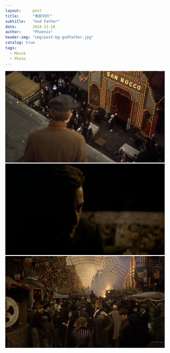 ```yaml
---
layout:     post
title:      "电影切片"
subtitle:   "God Father"
date:       2024-11-10
author:     "Phoenix"
header-img: "img/post-bg-godfather.jpg"
catalog: true
tags:
  - Movie
  - Photo
---
```

![](https://raw.githubusercontent.com/GitPhonixxx/phoeimg/main/img/20240816005915.png)
![](https://raw.githubusercontent.com/GitPhonixxx/phoeimg/main/img/20240816005924.png)
![](https://raw.githubusercontent.com/GitPhonixxx/phoeimg/main/img/20240816005935.png)